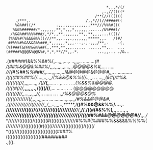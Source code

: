                                                                                 
                                                *,,,*/(/                        
                                              ,.,//((((*                        
                                           /**(//((((((                         
        ./***,.                        /,,*//(//#####((                         
        %&%##((/*         .,,,,,,,,,,,,,,***///%%%#(((                          
       %&&%######/*,,,,,,,**,*,,,*,,,,,,,...../&%###(/                          
      /%&&%##%%%%###/,*/*,,**,,,,,,,**,,**,,,,...((((/                          
     (%%&%#(%&&&&%%((///**,,..,,.,,,,,,,*****,,.   /(#/                         
     ##%%%#%&&&&&%%###,*,,,,,,*,,,...,.,.,,,/**,.    .(,                        
    (%(###(&@@@&&%%##(,,***,**,,,..,... ....,,**,..  .,,                        
    (#####%@@@&%@@&%#,*,*,**//*,,.*.        ...,,... ./&..                      
   .(######(&&%%&#%(,...,,,,...,.   ..,,,*,.. .........(#                       
   /(##%&@@&%##%/*,,,.,,,,.,,....,..*@@@@&%#,....   .....                       
  //((#%##%%###/,,.....,,....,..*/&@@@@@&@@@#*,,,.   .  ...........             
  /((((##%##%(/*....,..,.,***,*/(%&&@&%%((/*..,,,..      .   ...,,(&#(/#%&.     
  *(((((/(((//*,,,,,....,,./*(/***/(**,,.....  . ,... .   .  ...(%&&%&@@@@.     
  /((((#(///*****,,,*,,,,.,***/((((/(/**,...   ..... . .     .. (@@@@@@@@@      
  *((((((/**/***/*/*,*,...,,.,,,***//*,..      ......  ..  .   .,/%&@@@&@%      
   ((((((/*///////(*/***,*,.,,.,**,,.... ... ........*,,..,..*,*/#%&&@@@&#.     
   ,((/////*///(//(/(///////**,*,/***,,,..,,,,*.*.,*****,*/**((#%&&@&&%%/....,. 
     ///////////((((//(//(//////((((/////////*/***//**,//./((#(#&%%(*,,,.....,.,
      ////////((((((((///(//(((((((((//////(///((/((((##%#&&@@@@@@#(/***,,.,*/* 
      *///////((((((((/((((((((#((((((((////////#%%#(%###%%&&&&&%%%%(           
        /////////((/(((((((((#(((((////////((((((((((((/(((((/                  
          *(((///((((((((((((((((((((((((####%                                  
              ((((((((((((((((((((((#########                                   
                          .,(((.                                                
